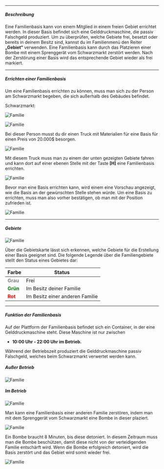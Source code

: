 -------------------------------

##### Beschreibung
Eine Familienbasis kann von einem Mitglied in einem freien Gebiet errichtet werden. In dieser Basis befindet sich eine Gelddruckmaschine, die passiv Falschgeld produziert. Um zu überprüfen, welche Gebiete frei, besetzt oder bereits in deinem Besitz sind, kannst du im Familienmenü den Reiter <b>„Gebiet“</b> verwenden. Eine Familienbasis kann durch das Platzieren einer Bombe mit einem Sprenggerät vom Schwarzmarkt zerstört werden. Nach der Zerstörung einer Basis wird das entsprechende Gebiet wieder als frei markiert.

-------------------------------

##### Errichten einer Familienbasis
Um eine Familienbasis errichten zu können, muss man sich zu der Person am Schwarzmarkt begeben, die sich außerhalb des Gebäudes befindet.

Schwarzmarkt:

![Familie](../../assets/images/family/events/base/symbol.jpg)

![Familie](../../assets/images/family/events/base/npc.jpg)

Bei dieser Person musst du dir einen Truck mit Materialien für eine Basis für einen Preis von 20.000$ besorgen.

![Familie](../../assets/images/family/events/base/truck.jpg)

Mit diesem Truck muss man zu einem der unten gezeigten Gebiete fahren und kann dort auf einer ebenen Stelle mit der Taste <b>[H]</b> eine Familienbasis errichten.

![Familie](../../assets/images/family/events/base/base.jpg)

Bevor man eine Basis errichten kann, wird einem eine Vorschau angezeigt, wie die Basis an der gewünschten Stelle stehen würde.
Um eine Basis zu errichten, muss man also vorher bestätigen, ob man mit der Position zufrieden ist.

![Familie](../../assets/images/family/events/base/yorn.jpg)

-------------------------------

##### Gebiete
![Familie](../../assets/images/family/events/base/map.jpg)

Über die Gebietskarte lässt sich erkennen, welche Gebiete für die Erstellung einer Basis geeignet sind.
Die folgende Legende über die Familiengebiete stellt den Status eines Gebietes dar:

| Farbe | Status|
| ------ | ------ |
| <span style="color: grey;"><b>Grau</b></span> | Frei |
| <span style="color: green;"><b>Grün</b></span> | Im Besitz deiner Familie |
| <span style="color: red;"><b>Rot</b></span> | Im Besitz einer anderen Familie |


-------------------------------

##### Funktion der Familienbasis
Auf der Plattform der Familienbasis befindet sich ein Container, in der eine Gelddruckmaschine steht. Diese Maschine ist nur zwischen 

- <b>10:00 Uhr - 22:00 Uhr im Betrieb.</b>

Während der Betriebszeit produziert die Gelddruckmaschine passiv Falschgeld, welches beim Schwarzmarkt verwertet werden kann.

##### Außer Betrieb
![Familie](../../assets/images/family/events/base/time.jpg)

##### Im Betrieb
![Familie](../../assets/images/family/events/base/money.jpg)

Man kann eine Familienbasis einer anderen Familie zerstören, indem man mit dem Sprenggerät vom Schwarzmarkt eine Bombe in dieser plaziert. 

![Familie](../../assets/images/family/events/base/bomb.jpg)

Ein Bombe braucht 8 Minuten, bis diese detoniert. In diesem Zeitraum muss man die Bombe beschützen, damit diese nicht von der verteidigenden Familie entschärft wird.
Wenn die Bombe erfolgreich detoniert, wird die Basis zerstört und das Gebiet wird somit wieder frei.

![Familie](../../assets/images/family/events/base/timer.png)